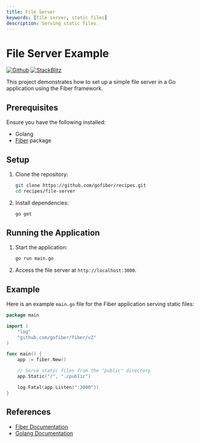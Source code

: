```yaml
---
title: File Server
keywords: [file server, static files]
description: Serving static files.
---
```


# File Server Example

[![Github](https://img.shields.io/static/v1?label=&message=Github&color=2ea44f&style=for-the-badge&logo=github)](https://github.com/gofiber/recipes/tree/master/file-server) [![StackBlitz](https://img.shields.io/static/v1?label=&message=StackBlitz&color=2ea44f&style=for-the-badge&logo=StackBlitz)](https://stackblitz.com/github/gofiber/recipes/tree/master/file-server)

This project demonstrates how to set up a simple file server in a Go application using the Fiber framework.

## Prerequisites

Ensure you have the following installed:

- Golang
- [Fiber](https://github.com/gofiber/fiber) package

## Setup

1. Clone the repository:
    ```sh
    git clone https://github.com/gofiber/recipes.git
    cd recipes/file-server
    ```

2. Install dependencies:
    ```sh
    go get
    ```

## Running the Application

1. Start the application:
    ```sh
    go run main.go
    ```

2. Access the file server at `http://localhost:3000`.

## Example

Here is an example `main.go` file for the Fiber application serving static files:

```go
package main

import (
    "log"
    "github.com/gofiber/fiber/v2"
)

func main() {
    app := fiber.New()

    // Serve static files from the "public" directory
    app.Static("/", "./public")

    log.Fatal(app.Listen(":3000"))
}
```

## References

- [Fiber Documentation](https://docs.gofiber.io)
- [Golang Documentation](https://golang.org/doc/)
